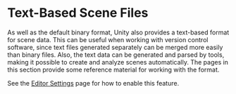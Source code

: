 Text-Based Scene Files
=========================


As well as the default binary format, Unity also provides a text-based format for scene data. This can be useful when working with version control software, since text files generated separately can be merged more easily than binary files. Also, the text data can be generated and parsed by tools, making it possible to create and analyze scenes automatically. The pages in this section provide some reference material for working with the format.


See the [Editor Settings](class-EditorManager) page for how to enable this feature.
